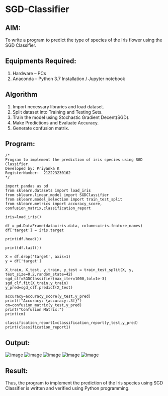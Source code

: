# SGD-Classifier
## AIM:
To write a program to predict the type of species of the Iris flower using the SGD Classifier.

## Equipments Required:
1. Hardware – PCs
2. Anaconda – Python 3.7 Installation / Jupyter notebook

## Algorithm
1. Import necessary libraries and load dataset.
2. Split dataset into Training and Testing Sets.
3. Train the model using Stochastic Gradient Decent(SGD).
4. Make Predictions and Evaluate Accuracy.
5. Generate confusion matrix.

## Program:
```
/*
Program to implement the prediction of iris species using SGD Classifier.
Developed by: Priyanka K
RegisterNumber:  212223230162
*/
```
```
import pandas as pd
from sklearn.datasets import load_iris
from sklearn.linear_model import SGDClassifier
from sklearn.model_selection import train_test_split
from sklearn.metrics import accuracy_score, confusion_matrix,classification_report

iris=load_iris()

df = pd.DataFrame(data=iris.data, columns=iris.feature_names)
df['target'] = iris.target

print(df.head())

print(df.tail())

X = df.drop('target', axis=1)
y = df['target']

X_train, X_test, y_train, y_test = train_test_split(X, y, test_size=0.2,random_state=42)
sgd_clf=SGDClassifier(max_iter=1000,tol=1e-3)
sgd_clf.fit(X_train,y_train)
y_pred=sgd_clf.predict(X_test)

accuracy=accuracy_score(y_test,y_pred)
print(f"Accuracy: {accuracy:.3f}")
cm=confusion_matrix(y_test,y_pred)
print("Confusion Matrix:")
print(cm)

classification_report1=classification_report(y_test,y_pred)
print(classification_report1)
```

## Output:
![image](https://github.com/user-attachments/assets/665348f4-49dc-443a-91da-e1e35bbd6495)
![image](https://github.com/user-attachments/assets/a6e08619-a3ac-47e2-983b-38aab5d79096)
![image](https://github.com/user-attachments/assets/0a382809-562b-411b-9f8f-eda31d9c6f7c)
![image](https://github.com/user-attachments/assets/0a382809-562b-411b-9f8f-eda31d9c6f7c)
![image](https://github.com/user-attachments/assets/642c90a3-224d-4e9c-8944-d062e5bfe771)

## Result:
Thus, the program to implement the prediction of the Iris species using SGD Classifier is written and verified using Python programming.
